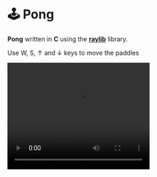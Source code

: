 # 🕹️ Pong

**Pong** written in **C** using the **[raylib](https://www.raylib.com)** library. 

Use W, S, ↑ and ↓ keys to move the paddles

<video src="https://github.com/JosefVesely/Pong/blob/main/gameplay.mp4" width="320" height="240" controls></video>

